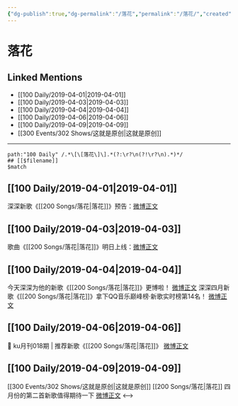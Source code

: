```yaml
---
{"dg-publish":true,"dg-permalink":"/落花","permalink":"/落花/","created":"2023-03-07T16:23:16.945+08:00","updated":"2023-04-10T15:56:21.317+08:00"}
---
```


# 落花

## Linked Mentions
- [[100 Daily/2019-04-01\|2019-04-01]]
- [[100 Daily/2019-04-03\|2019-04-03]]
- [[100 Daily/2019-04-04\|2019-04-04]]
- [[100 Daily/2019-04-06\|2019-04-06]]
- [[100 Daily/2019-04-09\|2019-04-09]]
- [[300 Events/302 Shows/这就是原创\|这就是原创]]


---

```expander
path:"100 Daily" /.*\[\[落花\]\].*(?:\r?\n(?!\r?\n).*)*/
## [[$filename]]
$match
```
## [[100 Daily/2019-04-01\|2019-04-01]]
深深新歌《[[200 Songs/落花\|落花]]》预告：[微博正文](https://m.weibo.cn/6466290670/4356392137558041)
## [[100 Daily/2019-04-03\|2019-04-03]]
歌曲《[[200 Songs/落花\|落花]]》明日上线：[微博正文](https://m.weibo.cn/6466290670/4357032691731086)
## [[100 Daily/2019-04-04\|2019-04-04]]
今天深深为他的新歌《[[200 Songs/落花\|落花]]》更博啦！
[微博正文](https://m.weibo.cn/6466290670/4357465166174615)
深深四月新歌《[[200 Songs/落花\|落花]]》拿下QQ音乐巅峰榜·新歌实时榜第14名！
[微博正文](https://m.weibo.cn/6466290670/4357343825542126)
## [[100 Daily/2019-04-06\|2019-04-06]]
🎵 ku月刊018期 | 推荐新歌《[[200 Songs/落花\|落花]]》
[微博正文](https://m.weibo.cn/6466290670/4358146224638989)
## [[100 Daily/2019-04-09\|2019-04-09]]
[[300 Events/302 Shows/这就是原创\|这就是原创]] [[200 Songs/落花\|落花]]
四月份的第二首新歌值得期待一下
[微博正文](https://weibo.com/detail/4359216086421869)
<-->